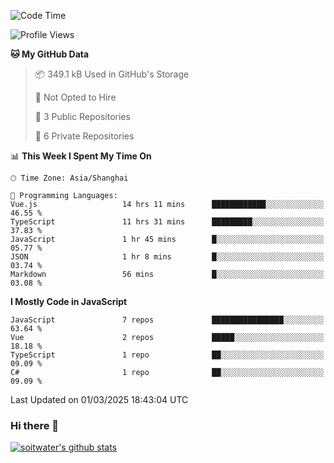 <!--START_SECTION:waka-->
![Code Time](http://img.shields.io/badge/Code%20Time-4%2C681%20hrs%202%20mins-blue)

![Profile Views](http://img.shields.io/badge/Profile%20Views-0-blue)

**🐱 My GitHub Data** 

> 📦 349.1 kB Used in GitHub's Storage 
 > 
> 🚫 Not Opted to Hire
 > 
> 📜 3 Public Repositories 
 > 
> 🔑 6 Private Repositories 
 > 
📊 **This Week I Spent My Time On** 

```text
🕑︎ Time Zone: Asia/Shanghai

💬 Programming Languages: 
Vue.js                   14 hrs 11 mins      ████████████░░░░░░░░░░░░░   46.55 % 
TypeScript               11 hrs 31 mins      █████████░░░░░░░░░░░░░░░░   37.83 % 
JavaScript               1 hr 45 mins        █░░░░░░░░░░░░░░░░░░░░░░░░   05.77 % 
JSON                     1 hr 8 mins         █░░░░░░░░░░░░░░░░░░░░░░░░   03.74 % 
Markdown                 56 mins             █░░░░░░░░░░░░░░░░░░░░░░░░   03.08 % 
```

**I Mostly Code in JavaScript** 

```text
JavaScript               7 repos             ████████████████░░░░░░░░░   63.64 % 
Vue                      2 repos             █████░░░░░░░░░░░░░░░░░░░░   18.18 % 
TypeScript               1 repo              ██░░░░░░░░░░░░░░░░░░░░░░░   09.09 % 
C#                       1 repo              ██░░░░░░░░░░░░░░░░░░░░░░░   09.09 % 
```




 Last Updated on 01/03/2025 18:43:04 UTC
<!--END_SECTION:waka-->

### Hi there 👋
[![soitwater's github stats](https://github-readme-stats.vercel.app/api?username=soitwater)](https://github.com/soitwater/github-readme-stats)

